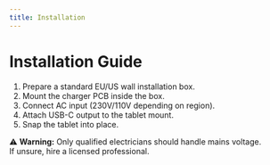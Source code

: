 ```yaml
---
title: Installation
---
```


# Installation Guide

1. Prepare a standard EU/US wall installation box.  
2. Mount the charger PCB inside the box.  
3. Connect AC input (230V/110V depending on region).  
4. Attach USB-C output to the tablet mount.  
5. Snap the tablet into place.

⚠️ **Warning:** Only qualified electricians should handle mains voltage.  
If unsure, hire a licensed professional.
